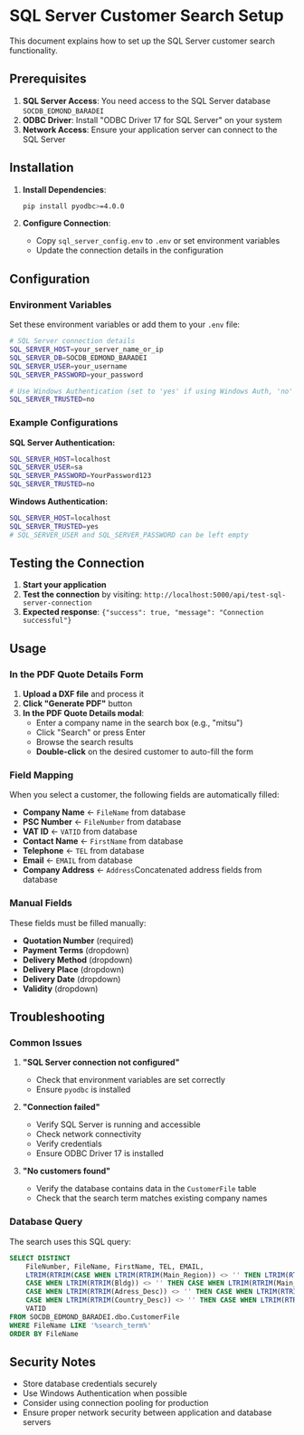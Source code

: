 # SQL Server Customer Search Setup

This document explains how to set up the SQL Server customer search functionality.

## Prerequisites

1. **SQL Server Access**: You need access to the SQL Server database `SOCDB_EDMOND_BARADEI`
2. **ODBC Driver**: Install "ODBC Driver 17 for SQL Server" on your system
3. **Network Access**: Ensure your application server can connect to the SQL Server

## Installation

1. **Install Dependencies**:
   ```bash
   pip install pyodbc>=4.0.0
   ```

2. **Configure Connection**:
   - Copy `sql_server_config.env` to `.env` or set environment variables
   - Update the connection details in the configuration

## Configuration

### Environment Variables

Set these environment variables or add them to your `.env` file:

```bash
# SQL Server connection details
SQL_SERVER_HOST=your_server_name_or_ip
SQL_SERVER_DB=SOCDB_EDMOND_BARADEI
SQL_SERVER_USER=your_username
SQL_SERVER_PASSWORD=your_password

# Use Windows Authentication (set to 'yes' if using Windows Auth, 'no' for SQL Auth)
SQL_SERVER_TRUSTED=no
```

### Example Configurations

**SQL Server Authentication:**
```bash
SQL_SERVER_HOST=localhost
SQL_SERVER_USER=sa
SQL_SERVER_PASSWORD=YourPassword123
SQL_SERVER_TRUSTED=no
```

**Windows Authentication:**
```bash
SQL_SERVER_HOST=localhost
SQL_SERVER_TRUSTED=yes
# SQL_SERVER_USER and SQL_SERVER_PASSWORD can be left empty
```

## Testing the Connection

1. **Start your application**
2. **Test the connection** by visiting: `http://localhost:5000/api/test-sql-server-connection`
3. **Expected response**: `{"success": true, "message": "Connection successful"}`

## Usage

### In the PDF Quote Details Form

1. **Upload a DXF file** and process it
2. **Click "Generate PDF"** button
3. **In the PDF Quote Details modal**:
   - Enter a company name in the search box (e.g., "mitsu")
   - Click "Search" or press Enter
   - Browse the search results
   - **Double-click** on the desired customer to auto-fill the form

### Field Mapping

When you select a customer, the following fields are automatically filled:

- **Company Name** ← `FileName` from database
- **PSC Number** ← `FileNumber` from database  
- **VAT ID** ← `VATID` from database
- **Contact Name** ← `FirstName` from database
- **Telephone** ← `TEL` from database
- **Email** ← `EMAIL` from database
- **Company Address** ← `Address`Concatenated address fields from database

### Manual Fields

These fields must be filled manually:
- **Quotation Number** (required)
- **Payment Terms** (dropdown)
- **Delivery Method** (dropdown)
- **Delivery Place** (dropdown)
- **Delivery Date** (dropdown)
- **Validity** (dropdown)

## Troubleshooting

### Common Issues

1. **"SQL Server connection not configured"**
   - Check that environment variables are set correctly
   - Ensure `pyodbc` is installed

2. **"Connection failed"**
   - Verify SQL Server is running and accessible
   - Check network connectivity
   - Verify credentials
   - Ensure ODBC Driver 17 is installed

3. **"No customers found"**
   - Verify the database contains data in the `CustomerFile` table
   - Check that the search term matches existing company names

### Database Query

The search uses this SQL query:
```sql
SELECT DISTINCT
    FileNumber, FileName, FirstName, TEL, EMAIL, 
    LTRIM(RTRIM(CASE WHEN LTRIM(RTRIM(Main_Region)) <> '' THEN LTRIM(RTRIM(Main_Region)) ELSE '' END + 
    CASE WHEN LTRIM(RTRIM(Bldg)) <> '' THEN CASE WHEN LTRIM(RTRIM(Main_Region)) <> '' THEN ' - ' ELSE '' END + LTRIM(RTRIM(Bldg)) ELSE '' END + 
    CASE WHEN LTRIM(RTRIM(Adress_Desc)) <> '' THEN CASE WHEN LTRIM(RTRIM(Main_Region)) <> '' OR LTRIM(RTRIM(Bldg)) <> '' THEN ' - ' ELSE '' END + LTRIM(RTRIM(Adress_Desc)) ELSE '' END + 
    CASE WHEN LTRIM(RTRIM(Country_Desc)) <> '' THEN CASE WHEN LTRIM(RTRIM(Main_Region)) <> '' OR LTRIM(RTRIM(Bldg)) <> '' OR LTRIM(RTRIM(Adress_Desc)) <> '' THEN ' - ' ELSE '' END + LTRIM(RTRIM(Country_Desc)) ELSE '' END)) AS Address, 
    VATID
FROM SOCDB_EDMOND_BARADEI.dbo.CustomerFile
WHERE FileName LIKE '%search_term%'
ORDER BY FileName
```

## Security Notes

- Store database credentials securely
- Use Windows Authentication when possible
- Consider using connection pooling for production
- Ensure proper network security between application and database servers
